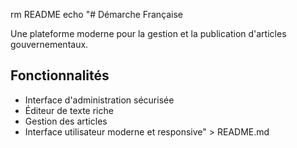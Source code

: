 rm README
echo "# Démarche Française

Une plateforme moderne pour la gestion et la publication d'articles gouvernementaux.

## Fonctionnalités

- Interface d'administration sécurisée
- Éditeur de texte riche
- Gestion des articles
- Interface utilisateur moderne et responsive" > README.md